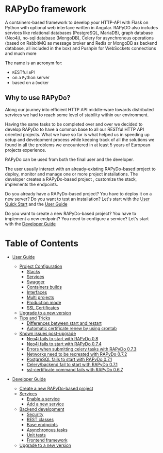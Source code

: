 # RAPyDo framework

A containers-based framework to develop your HTTP-API with Flask on Python with optional web interface written in Angular. RAPyDO also includes services like relational databases (PostgreSQL, MariaDB), graph database (Neo4j), no-sql database (MongoDB), Celery for asynchronous operations (based on RabbitMQ as message broker and Redis or MongoDB as backend database, all included in the box) and Pushpin for WebSockets connections and much more

The name is an acronym for:

- `R`ESTful `A`PI
- on a `Py`thon server
- based on a `Do`cker



## Why to use RAPyDo?

Along our journey into efficient HTTP API middle-ware towards distributed services we had to reach some level of stability within our environment.

Having the same tasks to be completed over and over we decided to develop RAPyDo to have a common base to all our RESTful HTTP API oriented projects.
What we have so far is what helped us in speeding up setup and development process while keeping track of all the solutions we found in all the problems we encountered in at least 5 years of European projects experience.

RAPyDo can be used from both the final user and the developer.

The user usually interact with an already-existing RAPyDo-based project to deploy, monitor and manage one or more project installations. The developer creates a  RAPyDo-based project , customize the stack, implements the endpoints.

Do you already have a RAPyDo-based project? You have to deploy it on a new server? Do you want to test an installation? Let's start with the [User Quick Start](docs/users/quick_start_users.md) and the [User Guide](docs/users/user_guide.md)

Do you want to create a new RAPyDo-based project? You have to implement a new endpoint? You need to configure a service? Let's start with the [Developer Guide](docs/developers/developer_guide.md)



# Table of Contents

   * [User Guide](docs/users/user_guide.md#user-guide)
      * [Project Configuration](docs/users/user_guide.md#project-configuration)
         * [Stacks](docs/users/user_guide.md#stacks)
         * [Services](docs/users/user_guide.md#services)
         * [Swagger](docs/users/user_guide.md#swagger)
         * [Containers builds](docs/users/user_guide.md#containers-builds)
         * [Interfaces](docs/users/user_guide.md#interfaces)
         * [Multi projects](docs/users/user_guide.md#multi-projects)
         * [Production mode](docs/users/user_guide.md#production-mode)
         * [SSL Certificates](docs/users/user_guide.md#ssl-certificates)
      * [Upgrade to a new version](docs/users/user_guide.md#upgrade-to-a-new-version)
      * [Tips and Tricks](docs/users/user_guide.md#tips-and-tricks)
         * [Differences between start and restart](docs/users/user_guide.md#differences-between-start-and-restart)
         * [Automatic certificate renew by using crontab](docs/users/user_guide.md#automatic-certificate-renew-by-using-crontab)
      * [Known issues post-upgrade](docs/users/user_guide.md#known-issues-post-upgrade)
         * [Neo4j fails to start with RAPyDo 0.8](docs/users/user_guide.md#neo4j-fails-to-start-with-rapydo-08)
         * [Neo4j fails to start with RAPyDo 0.7.4](docs/users/user_guide.md#neo4j-fails-to-start-with-rapydo-074)
         * [Errors when submitting celery tasks with RAPyDo 0.7.3](docs/users/user_guide.md#errors-when-submitting-celery-tasks-with-rapydo-073)
         * [Networks need to be recreated with RAPyDo 0.7.2 ](docs/users/user_guide.md#networks-need-to-be-recreated-with-rapydo-072)
         * [PostgreSQL fails to start with RAPyDo 0.7.1](docs/users/user_guide.md#postgresql-fails-to-start-with-rapydo-071)
         * [Celery/backend fail to start with RAPyDo 0.7.1](docs/users/user_guide.md#celerybackend-fail-to-start-with-rapydo-071)
         * [ssl-certificate command fails with RAPyDo 0.6.7](docs/users/user_guide.md#ssl-certificate-command-fails-with-rapydo-067)

   * [Developer Guide](docs/developers/developer_guide.md#developer-guide)
      * [Create a new RAPyDo-based project](docs/developers/developer_guide.md#create-a-new-rapydo-based-project)
      * [Services](docs/developers/developer_guide.md#services)
         * [Enable a service](docs/developers/developer_guide.md#enable-a-service)
         * [Add a new service](docs/developers/developer_guide.md#add-a-new-service)
      * [Backend development](docs/developers/developer_guide.md#backend-development)
         * [Security](docs/developers/developer_guide.md#security)
         * [REST classes](docs/developers/developer_guide.md#rest-classes)
         * [Base endpoints](docs/developers/developer_guide.md#base-endpoints)
         * [Asynchronous tasks](docs/developers/developer_guide.md#asynchronous-tasks)
         * [Unit tests](docs/developers/developer_guide.md#unit-tests)
         * [Frontend framework](docs/developers/developer_guide.md#frontend-framework)
      * [Upgrade to a new version](docs/developers/developer_guide.md#upgrade-to-a-new-version)

